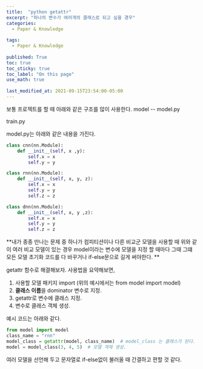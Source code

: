 ```yaml
---
title:  "python getattr"
excerpt: "하나의 변수가 여러개의 클래스로 되고 싶을 경우"
categories:
  - Paper & Knowledge
  
tags:
  - Paper & Knowledge
 
published: True
toc: true
toc_sticky: true
toc_label: "On this page"
use_math: true
    
last_modified_at: 2021-09-15T23:54:00-05:00
---
```


보통 프로젝트를 할 때 아래와 같은 구조를 많이 사용한다. 
model
-- model.py

train.py

model.py는 아래와 같은 내용을 가진다. 
```python
class cnn(nn.Module):
    def __init__(self, x ,y):
        self.x = x
        self.y = y

class rnn(nn.Module):
    def __init__(self, x, y, z):
        self.x = x
        self.y = y
        self.z = z

class dnn(nn.Module):
    def __init__(self, x, y ,z):
        self.x = x
        self.y = y
        self.z = z
```

**내가 종종 만나는 문제 중 하나가 컴피티션이나 다른 비교군 모델을 사용할 때 위와 같이 여러 비교 모델이 있는 경우 model이라는 변수에 모델을 지정 할 때마다 
그때 그떄 모든 모델 초기화 코드를 다 바꾸거나 if-else문으로 길게 써야한다. ** 

getattr 함수로 해결해보자. 사용법을 요약해보면,
1. 사용할 모델 패키지 import (위의 예시에서는 from model import model)
2. **클래스 이름**을 dominator 변수로 지정. 
3. getattr로 변수에 클래스 지정.
4. 변수로 클래스 객체 생성.

예시 코드는 아래와 같다. 
```python
from model import model
class_name = "rnn"
model_class = getattr(model, class_name)  # model_class 는 클래스가 된다.
model = model_class(3, 4, 5)  # 모델 객체 생성.
```

여러 모델을 선언해 두고 문자열로 if-else없이 불러올 때 간결하고 편할 것 같다. 

